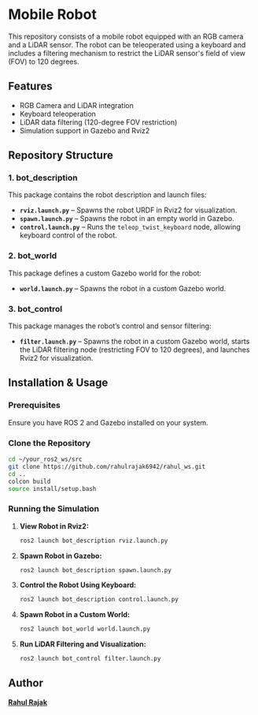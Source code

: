 # Mobile Robot

This repository consists of a mobile robot equipped with an RGB camera and a LiDAR sensor. The robot can be teleoperated using a keyboard and includes a filtering mechanism to restrict the LiDAR sensor's field of view (FOV) to 120 degrees.

## Features
- RGB Camera and LiDAR integration
- Keyboard teleoperation
- LiDAR data filtering (120-degree FOV restriction)
- Simulation support in Gazebo and Rviz2

## Repository Structure
### 1. bot_description
This package contains the robot description and launch files:
- **`rviz.launch.py`** – Spawns the robot URDF in Rviz2 for visualization.
- **`spawn.launch.py`** – Spawns the robot in an empty world in Gazebo.
- **`control.launch.py`** – Runs the `teleop_twist_keyboard` node, allowing keyboard control of the robot.

### 2. bot_world
This package defines a custom Gazebo world for the robot:
- **`world.launch.py`** – Spawns the robot in a custom Gazebo world.

### 3. bot_control
This package manages the robot’s control and sensor filtering:
- **`filter.launch.py`** – Spawns the robot in a custom Gazebo world, starts the LiDAR filtering node (restricting FOV to 120 degrees), and launches Rviz2 for visualization.

## Installation & Usage
### Prerequisites
Ensure you have ROS 2 and Gazebo installed on your system.

### Clone the Repository
```bash
cd ~/your_ros2_ws/src
git clone https://github.com/rahulrajak6942/rahul_ws.git
cd ..
colcon build
source install/setup.bash
```

### Running the Simulation
1. **View Robot in Rviz2:**
   ```bash
   ros2 launch bot_description rviz.launch.py
   ```
2. **Spawn Robot in Gazebo:**
   ```bash
   ros2 launch bot_description spawn.launch.py
   ```
3. **Control the Robot Using Keyboard:**
   ```bash
   ros2 launch bot_description control.launch.py
   ```
4. **Spawn Robot in a Custom World:**
   ```bash
   ros2 launch bot_world world.launch.py
   ```
5. **Run LiDAR Filtering and Visualization:**
   ```bash
   ros2 launch bot_control filter.launch.py
   ```


## Author
[**Rahul Rajak**](https://github.com/rahulrajak6942)



